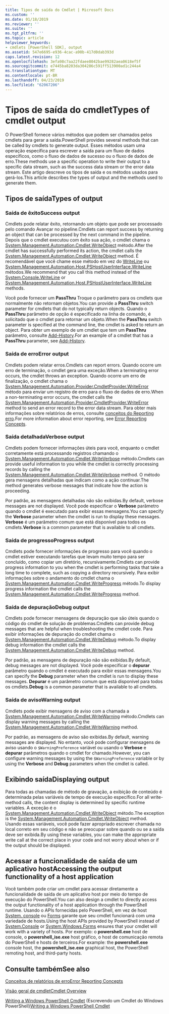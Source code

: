 ```yaml
---
title: Tipos de saída do Cmdlet | Microsoft Docs
ms.custom: ''
ms.date: 01/18/2019
ms.reviewer: ''
ms.suite: ''
ms.tgt_pltfrm: ''
ms.topic: article
helpviewer_keywords:
- cmdlets [PowerShell SDK], output
ms.assetid: 547e6695-e936-4cac-a90b-417d0dab393d
caps.latest.revision: 12
ms.openlocfilehash: 3efa98c7aa22fdaee8042bae99282aea0618ef5f
ms.sourcegitcommit: e7445ba8203da304286c591ff513900ad1c244a4
ms.translationtype: MT
ms.contentlocale: pt-BR
ms.lasthandoff: 04/23/2019
ms.locfileid: "62067206"
---
```

# <a name="types-of-cmdlet-output"></a><span data-ttu-id="ed10c-102">Tipos de saída do cmdlet</span><span class="sxs-lookup"><span data-stu-id="ed10c-102">Types of cmdlet output</span></span>

<span data-ttu-id="ed10c-103">O PowerShell fornece vários métodos que podem ser chamados pelos cmdlets para gerar a saída.</span><span class="sxs-lookup"><span data-stu-id="ed10c-103">PowerShell provides several methods that can be called by cmdlets to generate output.</span></span> <span data-ttu-id="ed10c-104">Esses métodos usam uma operação específica para escrever a saída para um fluxo de dados específicos, como o fluxo de dados de sucesso ou o fluxo de dados de erro.</span><span class="sxs-lookup"><span data-stu-id="ed10c-104">These methods use a specific operation to write their output to a specific data stream, such as the success data stream or the error data stream.</span></span> <span data-ttu-id="ed10c-105">Este artigo descreve os tipos de saída e os métodos usados para gerá-los.</span><span class="sxs-lookup"><span data-stu-id="ed10c-105">This article describes the types of output and the methods used to generate them.</span></span>

## <a name="types-of-output"></a><span data-ttu-id="ed10c-106">Tipos de saída</span><span class="sxs-lookup"><span data-stu-id="ed10c-106">Types of output</span></span>

### <a name="success-output"></a><span data-ttu-id="ed10c-107">Saída de êxito</span><span class="sxs-lookup"><span data-stu-id="ed10c-107">Success output</span></span>

<span data-ttu-id="ed10c-108">Cmdlets pode relatar êxito, retornando um objeto que pode ser processado pelo comando Avançar no pipeline.</span><span class="sxs-lookup"><span data-stu-id="ed10c-108">Cmdlets can report success by returning an object that can be processed by the next command in the pipeline.</span></span> <span data-ttu-id="ed10c-109">Depois que o cmdlet executou com êxito sua ação, o cmdlet chama o [System.Management.Automation.Cmdlet.WriteObject](/dotnet/api/System.Management.Automation.Cmdlet.WriteObject) método.</span><span class="sxs-lookup"><span data-stu-id="ed10c-109">After the cmdlet has successfully performed its action, the cmdlet calls the [System.Management.Automation.Cmdlet.WriteObject](/dotnet/api/System.Management.Automation.Cmdlet.WriteObject) method.</span></span> <span data-ttu-id="ed10c-110">É recomendável que você chame esse método em vez do [WriteLine](/dotnet/api/System.Console.WriteLine) ou [System.Management.Automation.Host.PSHostUserInterface.WriteLine](/dotnet/api/System.Management.Automation.Host.PSHostUserInterface.WriteLine) métodos.</span><span class="sxs-lookup"><span data-stu-id="ed10c-110">We recommend that you call this method instead of the [System.Console.WriteLine](/dotnet/api/System.Console.WriteLine) or [System.Management.Automation.Host.PSHostUserInterface.WriteLine](/dotnet/api/System.Management.Automation.Host.PSHostUserInterface.WriteLine) methods.</span></span>

<span data-ttu-id="ed10c-111">Você pode fornecer um **PassThru** Troque o parâmetro para os cmdlets que normalmente não retornam objetos.</span><span class="sxs-lookup"><span data-stu-id="ed10c-111">You can provide a **PassThru** switch parameter for cmdlets that do not typically return objects.</span></span>
<span data-ttu-id="ed10c-112">Quando o **PassThru** parâmetro de opção é especificado na linha de comando, é solicitado que o cmdlet para retornar um objeto.</span><span class="sxs-lookup"><span data-stu-id="ed10c-112">When the **PassThru** switch parameter is specified at the command line, the cmdlet is asked to return an object.</span></span> <span data-ttu-id="ed10c-113">Para obter um exemplo de um cmdlet que tem um **PassThru** parâmetro, consulte [Add-History](/powershell/module/Microsoft.PowerShell.Core/Add-History).</span><span class="sxs-lookup"><span data-stu-id="ed10c-113">For an example of a cmdlet that has a **PassThru** parameter, see [Add-History](/powershell/module/Microsoft.PowerShell.Core/Add-History).</span></span>

### <a name="error-output"></a><span data-ttu-id="ed10c-114">Saída de erro</span><span class="sxs-lookup"><span data-stu-id="ed10c-114">Error output</span></span>

<span data-ttu-id="ed10c-115">Cmdlets podem relatar erros.</span><span class="sxs-lookup"><span data-stu-id="ed10c-115">Cmdlets can report errors.</span></span> <span data-ttu-id="ed10c-116">Quando ocorre um erro de terminação, o cmdlet gera uma exceção.</span><span class="sxs-lookup"><span data-stu-id="ed10c-116">When a terminating error occurs, the cmdlet throws an exception.</span></span> <span data-ttu-id="ed10c-117">Quando ocorre um erro de finalização, o cmdlet chama o [System.Management.Automation.Provider.CmdletProvider.WriteError](/dotnet/api/System.Management.Automation.Provider.CmdletProvider.WriteError) método para enviar um registro de erro para o fluxo de dados de erro.</span><span class="sxs-lookup"><span data-stu-id="ed10c-117">When a non-terminating error occurs, the cmdlet calls the [System.Management.Automation.Provider.CmdletProvider.WriteError](/dotnet/api/System.Management.Automation.Provider.CmdletProvider.WriteError) method to send an error record to the error data stream.</span></span> <span data-ttu-id="ed10c-118">Para obter mais informações sobre relatórios de erros, consulte [conceitos do Reporting erro](./error-reporting-concepts.md).</span><span class="sxs-lookup"><span data-stu-id="ed10c-118">For more information about error reporting, see [Error Reporting Concepts](./error-reporting-concepts.md).</span></span>

### <a name="verbose-output"></a><span data-ttu-id="ed10c-119">Saída detalhada</span><span class="sxs-lookup"><span data-stu-id="ed10c-119">Verbose output</span></span>

<span data-ttu-id="ed10c-120">Cmdlets podem fornecer informações úteis para você, enquanto o cmdlet corretamente está processando registros chamando o [System.Management.Automation.Cmdlet.WriteVerbose](/dotnet/api/System.Management.Automation.Cmdlet.WriteVerbose) método.</span><span class="sxs-lookup"><span data-stu-id="ed10c-120">Cmdlets can provide useful information to you while the cmdlet is correctly processing records by calling the [System.Management.Automation.Cmdlet.WriteVerbose](/dotnet/api/System.Management.Automation.Cmdlet.WriteVerbose) method.</span></span> <span data-ttu-id="ed10c-121">O método gera mensagens detalhadas que indicam como a ação continuar.</span><span class="sxs-lookup"><span data-stu-id="ed10c-121">The method generates verbose messages that indicate how the action is proceeding.</span></span>

<span data-ttu-id="ed10c-122">Por padrão, as mensagens detalhadas não são exibidas.</span><span class="sxs-lookup"><span data-stu-id="ed10c-122">By default, verbose messages are not displayed.</span></span> <span data-ttu-id="ed10c-123">Você pode especificar o **Verbose** parâmetro quando o cmdlet é executado para exibir essas mensagens.</span><span class="sxs-lookup"><span data-stu-id="ed10c-123">You can specify the **Verbose** parameter when the cmdlet is run to display these messages.</span></span> <span data-ttu-id="ed10c-124">**Verbose** é um parâmetro comum que está disponível para todos os cmdlets.</span><span class="sxs-lookup"><span data-stu-id="ed10c-124">**Verbose** is a common parameter that is available to all cmdlets.</span></span>

### <a name="progress-output"></a><span data-ttu-id="ed10c-125">Saída de progresso</span><span class="sxs-lookup"><span data-stu-id="ed10c-125">Progress output</span></span>

<span data-ttu-id="ed10c-126">Cmdlets pode fornecer informações de progresso para você quando o cmdlet estiver executando tarefas que levam muito tempo para ser concluído, como copiar um diretório, recursivamente.</span><span class="sxs-lookup"><span data-stu-id="ed10c-126">Cmdlets can provide progress information to you when the cmdlet is performing tasks that take a long time to complete, such as copying a directory recursively.</span></span> <span data-ttu-id="ed10c-127">Para exibir informações sobre o andamento do cmdlet chama o [System.Management.Automation.Cmdlet.WriteProgress](/dotnet/api/System.Management.Automation.Cmdlet.WriteProgress) método.</span><span class="sxs-lookup"><span data-stu-id="ed10c-127">To display progress information the cmdlet calls the [System.Management.Automation.Cmdlet.WriteProgress](/dotnet/api/System.Management.Automation.Cmdlet.WriteProgress) method.</span></span>

### <a name="debug-output"></a><span data-ttu-id="ed10c-128">Saída de depuração</span><span class="sxs-lookup"><span data-stu-id="ed10c-128">Debug output</span></span>

<span data-ttu-id="ed10c-129">Cmdlets pode fornecer mensagens de depuração que são úteis quando o código do cmdlet de solução de problemas.</span><span class="sxs-lookup"><span data-stu-id="ed10c-129">Cmdlets can provide debug messages that are helpful when troubleshooting the cmdlet code.</span></span> <span data-ttu-id="ed10c-130">Para exibir informações de depuração do cmdlet chama o [System.Management.Automation.Cmdlet.WriteDebug](/dotnet/api/System.Management.Automation.Cmdlet.WriteDebug) método.</span><span class="sxs-lookup"><span data-stu-id="ed10c-130">To display debug information the cmdlet calls the [System.Management.Automation.Cmdlet.WriteDebug](/dotnet/api/System.Management.Automation.Cmdlet.WriteDebug) method.</span></span>

<span data-ttu-id="ed10c-131">Por padrão, as mensagens de depuração não são exibidas.</span><span class="sxs-lookup"><span data-stu-id="ed10c-131">By default, debug messages are not displayed.</span></span> <span data-ttu-id="ed10c-132">Você pode especificar o **depurar** parâmetro quando o cmdlet é executado para exibir essas mensagens.</span><span class="sxs-lookup"><span data-stu-id="ed10c-132">You can specify the **Debug** parameter when the cmdlet is run to display these messages.</span></span> <span data-ttu-id="ed10c-133">**Depurar** é um parâmetro comum que está disponível para todos os cmdlets.</span><span class="sxs-lookup"><span data-stu-id="ed10c-133">**Debug** is a common parameter that is available to all cmdlets.</span></span>

### <a name="warning-output"></a><span data-ttu-id="ed10c-134">Saída de aviso</span><span class="sxs-lookup"><span data-stu-id="ed10c-134">Warning output</span></span>

<span data-ttu-id="ed10c-135">Cmdlets pode exibir mensagens de aviso com a chamada a [System.Management.Automation.Cmdlet.WriteWarning](/dotnet/api/System.Management.Automation.Cmdlet.WriteWarning) método.</span><span class="sxs-lookup"><span data-stu-id="ed10c-135">Cmdlets can display warning messages by calling the [System.Management.Automation.Cmdlet.WriteWarning](/dotnet/api/System.Management.Automation.Cmdlet.WriteWarning) method.</span></span>

<span data-ttu-id="ed10c-136">Por padrão, as mensagens de aviso são exibidas.</span><span class="sxs-lookup"><span data-stu-id="ed10c-136">By default, warning messages are displayed.</span></span> <span data-ttu-id="ed10c-137">No entanto, você pode configurar mensagens de aviso usando o `$WarningPreference` variável ou usando o **Verbose** e **depurar** parâmetros quando o cmdlet for chamado.</span><span class="sxs-lookup"><span data-stu-id="ed10c-137">However, you can configure warning messages by using the `$WarningPreference` variable or by using the **Verbose** and **Debug** parameters when the cmdlet is called.</span></span>

## <a name="displaying-output"></a><span data-ttu-id="ed10c-138">Exibindo saída</span><span class="sxs-lookup"><span data-stu-id="ed10c-138">Displaying output</span></span>

<span data-ttu-id="ed10c-139">Para todas as chamadas de método de gravação, a exibição de conteúdo é determinada pelas variáveis de tempo de execução específico.</span><span class="sxs-lookup"><span data-stu-id="ed10c-139">For all write-method calls, the content display is determined by specific runtime variables.</span></span> <span data-ttu-id="ed10c-140">A exceção é o [System.Management.Automation.Cmdlet.WriteObject](/dotnet/api/System.Management.Automation.Cmdlet.WriteObject) método.</span><span class="sxs-lookup"><span data-stu-id="ed10c-140">The exception is the [System.Management.Automation.Cmdlet.WriteObject](/dotnet/api/System.Management.Automation.Cmdlet.WriteObject) method.</span></span> <span data-ttu-id="ed10c-141">Usando essas variáveis, você pode fazer apropriado escrever chamada no local correto em seu código e não se preocupar sobre quando ou se a saída deve ser exibida.</span><span class="sxs-lookup"><span data-stu-id="ed10c-141">By using these variables, you can make the appropriate write call at the correct place in your code and not worry about when or if the output should be displayed.</span></span>

## <a name="accessing-the-output-functionality-of-a-host-application"></a><span data-ttu-id="ed10c-142">Acessar a funcionalidade de saída de um aplicativo host</span><span class="sxs-lookup"><span data-stu-id="ed10c-142">Accessing the output functionality of a host application</span></span>

<span data-ttu-id="ed10c-143">Você também pode criar um cmdlet para acessar diretamente a funcionalidade de saída de um aplicativo host por meio do tempo de execução do PowerShell.</span><span class="sxs-lookup"><span data-stu-id="ed10c-143">You can also design a cmdlet to directly access the output functionality of a host application through the PowerShell runtime.</span></span> <span data-ttu-id="ed10c-144">Usando o APIs fornecidas pelo PowerShell, em vez de host [System. console](/dotnet/api/System.Console) ou [Forms](/dotnet/api/System.Windows.Forms) garante que seu cmdlet funcionará com uma variedade de hosts.</span><span class="sxs-lookup"><span data-stu-id="ed10c-144">Using the host APIs provided by PowerShell instead of [System.Console](/dotnet/api/System.Console) or [System.Windows.Forms](/dotnet/api/System.Windows.Forms) ensures that your cmdlet will work with a variety of hosts.</span></span> <span data-ttu-id="ed10c-145">Por exemplo: o **powershell.exe** host de console, o **powershell_ise.exe** host gráfico, o host de comunicação remota do PowerShell e hosts de terceiros.</span><span class="sxs-lookup"><span data-stu-id="ed10c-145">For example: the **powershell.exe** console host, the **powershell_ise.exe** graphical host, the PowerShell remoting host, and third-party hosts.</span></span>

## <a name="see-also"></a><span data-ttu-id="ed10c-146">Consulte também</span><span class="sxs-lookup"><span data-stu-id="ed10c-146">See also</span></span>

[<span data-ttu-id="ed10c-147">Conceitos de relatórios de erro</span><span class="sxs-lookup"><span data-stu-id="ed10c-147">Error Reporting Concepts</span></span>](./error-reporting-concepts.md)

[<span data-ttu-id="ed10c-148">Visão geral de cmdlet</span><span class="sxs-lookup"><span data-stu-id="ed10c-148">Cmdlet Overview</span></span>](./cmdlet-overview.md)

<span data-ttu-id="ed10c-149">[Writing a Windows PowerShell Cmdlet](./writing-a-windows-powershell-cmdlet.md) (Escrevendo um Cmdlet do Windows PowerShell)</span><span class="sxs-lookup"><span data-stu-id="ed10c-149">[Writing a Windows PowerShell Cmdlet](./writing-a-windows-powershell-cmdlet.md)</span></span>